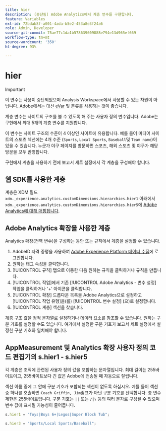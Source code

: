 ```yaml
---
title: hier
description: (중단됨) Adobe Analytics에서 계층 변수를 구현합니다.
feature: Variables
exl-id: 72bdab8f-a001-4ada-b5e2-453a8e3f24a6
role: Admin, Developer
source-git-commit: 75ae77c1da1b578639609888e794e13d965ef669
workflow-type: tm+mt
source-wordcount: '350'
ht-degree: 93%

---
```


# hier

>[!IMPORTANT]
>
>이 변수는 사용이 중단되었으며 Analysis Workspace에서 사용할 수 있는 차원이 아닙니다. Adobe에서는 대신 [eVar](evar.md) 및 분류를 사용하는 것이 좋습니다.

계층 변수는 사이트의 구조를 볼 수 있도록 해 주는 사용자 정의 변수입니다. Adobe는 구현에서 최대 5개의 계층 변수를 지원합니다.

이 변수는 사이트 구조의 수준이 4 이상인 사이트에 유용합니다. 예를 들어 미디어 사이트의 스포츠 섹션에는 4개 수준 (`Sports`, `Local Sports`, `Baseball`및 `Team name`)이 있을 수 있습니다. 누군가 야구 페이지를 방문하면 스포츠, 해외 스포츠 및 야구가 해당 방문을 모두 반영합니다.

구현에서 계층을 사용하기 전에 보고서 세트 설정에서 각 계층을 구성해야 합니다.

## 웹 SDK를 사용한 계층

계층은 XDM 필드 `xdm._experience.analytics.customDimensions.hierarchies.hier1` 아래에서 `xdm._experience.analytics.customDimensions.hierarchies.hier5`에 [Adobe Analytics에 대해 매핑됩니다](/help/implement/aep-edge/xdm-var-mapping.md).

## Adobe Analytics 확장을 사용한 계층

Analytics 확장(전역 변수)을 구성하는 동안 또는 규칙에서 계층을 설정할 수 있습니다.

1. AdobeID 자격 증명을 사용하여 [Adobe Experience Platform 데이터 수집](https://experience.adobe.com/data-collection)에 로그인합니다.
2. 원하는 태그 속성을 클릭합니다.
3. [!UICONTROL 규칙] 탭으로 이동한 다음 원하는 규칙을 클릭하거나 규칙을 만듭니다.
4. [!UICONTROL 작업]에서 기존 [!UICONTROL Adobe Analytics - 변수 설정] 작업을 클릭하거나 &#39;+&#39; 아이콘을 클릭합니다.
5. [!UICONTROL 확장] 드롭다운 목록을 Adobe Analytics으로 설정하고 [!UICONTROL 작업 유형]을(를) [!UICONTROL 변수 설정] (으)로 설정합니다.
6. [!UICONTROL 계층] 섹션을 찾습니다.

계층 구조 값을 정적 문자열로 설정하거나 데이터 요소를 참조할 수 있습니다. 원하는 구분 기호를 설정할 수도 있습니다. 여기에서 설정한 구분 기호가 보고서 세트 설정에서 설정한 구분 기호와 일치해야 합니다.

## AppMeasurement 및 Analytics 확장 사용자 정의 코드 편집기의 s.hier1 - s.hier5

각 계층은 조직에 관련된 사용자 정의 값을 포함하는 문자열입니다. 최대 길이는 255바이트이고, 255바이트보다 긴 값은 Adobe에 전송될 때 자동으로 잘립니다.

섹션 이름 중에 그 안에 구분 기호가 포함되는 섹션이 없도록 하십시오. 예를 들어 섹션 중 하나를 호출하면 `Coach Griffin, Jim`쉼표가 아닌 구분 기호를 선택합니다. 총 변수 제한은 255바이트입니다. 구분 기호는 `||` 또는 `/|\` 등의 여러 문자로 구성될 수 있으며 변수 값에 표시될 가능성이 줄어듭니다.

```js
s.hier1 = "Toys|Boys 6+|Legos|Super Block Tub";

s.hier3 = "Sports/Local Sports/Baseball";
```
